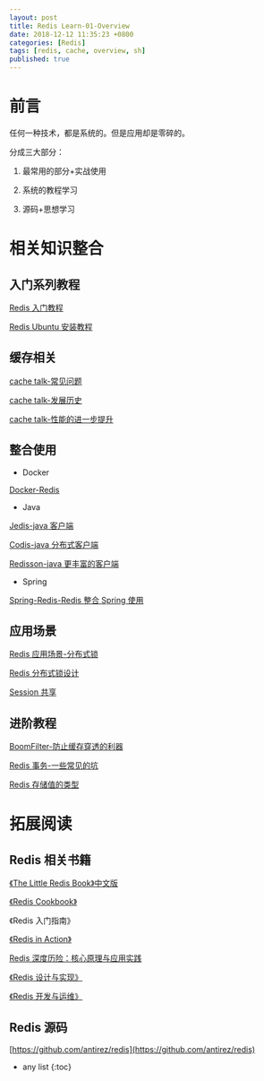 ```yaml
---
layout: post
title: Redis Learn-01-Overview
date: 2018-12-12 11:35:23 +0800
categories: [Redis]
tags: [redis, cache, overview, sh]
published: true
---
```


# 前言

任何一种技术，都是系统的。但是应用却是零碎的。

分成三大部分：

1. 最常用的部分+实战使用

2. 系统的教程学习

3. 源码+思想学习

# 相关知识整合

## 入门系列教程

[Redis 入门教程](https://houbb.github.io/2016/10/23/redis)

[Redis Ubuntu 安装教程](https://houbb.github.io/2018/08/14/ubuntu-redis)

## 缓存相关

[cache talk-常见问题](https://houbb.github.io/2018/09/01/cache-01-talk)

[cache talk-发展历史](https://houbb.github.io/2018/09/01/cache-02-history)

[cache talk-性能的进一步提升](https://houbb.github.io/2018/09/01/cache-03-more)

## 整合使用

- Docker

[Docker-Redis](https://houbb.github.io/2018/05/06/docker-redis)

- Java

[Jedis-java 客户端](https://houbb.github.io/2018/09/06/cache-redis-jedis)

[Codis-java 分布式客户端](https://houbb.github.io/2018/09/06/cache-codis)

[Redisson-java 更丰富的客户端](https://houbb.github.io/2018/05/24/redisson)

- Spring

[Spring-Redis-Redis 整合 Spring 使用](https://houbb.github.io/2018/09/06/cache-redis-spring)

## 应用场景

[Redis 应用场景-分布式锁](https://houbb.github.io/2019/01/14/redis-usage)

[Redis 分布式锁设计](https://houbb.github.io/2019/01/07/redis-lock)

[Session 共享](https://houbb.github.io/2018/09/26/session-sharing)

## 进阶教程

[BoomFilter-防止缓存穿透的利器](https://houbb.github.io/2019/04/01/BloomFilter-best-practice)

[Redis 事务-一些常见的坑](https://houbb.github.io/2018/12/06/redis-tx)

[Redis 存储值的类型](https://houbb.github.io/2018/12/28/redis-value-type)

# 拓展阅读

## Redis 相关书籍

[《The Little Redis Book》中文版](https://github.com/JasonLai256/the-little-redis-book)

[《Redis Cookbook》](http://rediscookbook.org/)

《Redis 入门指南》

[《Redis in Action》](https://www.manning.com/books/redis-in-action)

[Redis 深度历险：核心原理与应用实践](https://juejin.im/book/5afc2e5f6fb9a07a9b362527/section/5b336601f265da598e13f917)

[《Redis 设计与实现》](http://redisbook.com/)

[《Redis 开发与运维》](https://book.douban.com/subject/26971561/)

## Redis 源码

[https://github.com/antirez/redis](https://github.com/antirez/redis)

* any list
{:toc}